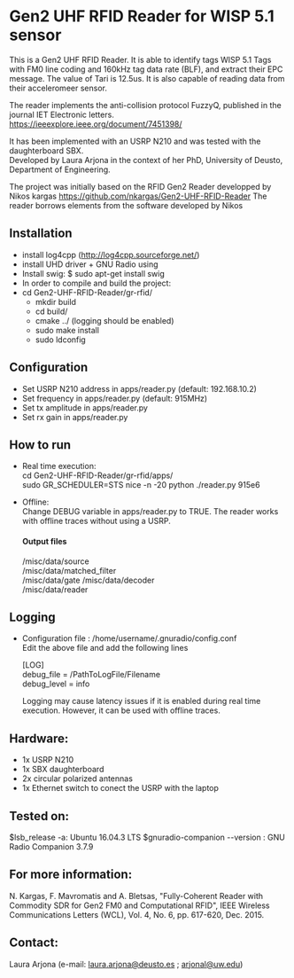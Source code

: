 # Gen2 UHF RFID Reader for WISP 5.1 sensor 

This is a Gen2 UHF RFID Reader. It is able to identify tags WISP 5.1 Tags with FM0 line coding and 160kHz tag data rate (BLF), and extract their EPC message. 
The value of Tari is 12.5us. It is also capable of reading data from their acceleromeer sensor.

The reader implements the anti-collision protocol FuzzyQ, published in the journal IET Electronic letters.
https://ieeexplore.ieee.org/document/7451398/

It has been implemented with an USRP N210 and was tested with the daughterboard SBX.  
Developed by Laura Arjona in the context of her PhD, University of Deusto, Department of Engineering.   

The project was initially based on the RFID Gen2 Reader developped by Nikos kargas https://github.com/nkargas/Gen2-UHF-RFID-Reader
 The reader borrows elements from the software developed by Nikos


## Installation

- install log4cpp (http://log4cpp.sourceforge.net/)
- install UHD driver + GNU Radio using 
- Install swig: $ sudo apt-get install swig
- In order to compile and build the project:
- cd Gen2-UHF-RFID-Reader/gr-rfid/  
	- mkdir build  
	- cd build/  
	- cmake ../ (logging should be enabled)  
	- sudo make install  
	- sudo ldconfig  

## Configuration

- Set USRP N210 address in apps/reader.py (default: 192.168.10.2)
- Set frequency in apps/reader.py (default: 915MHz)
- Set tx amplitude in apps/reader.py 
- Set rx gain in apps/reader.py 

## How to run

- Real time execution:  
cd Gen2-UHF-RFID-Reader/gr-rfid/apps/    
sudo GR_SCHEDULER=STS nice -n -20 python ./reader.py  915e6  

- Offline:  
    Change DEBUG variable in apps/reader.py to TRUE.
    The reader works with offline traces without using a USRP.  

    #### Output files 
    
    /misc/data/source  
    /misc/data/matched_filter  
    /misc/data/gate 
    /misc/data/decoder  
    /misc/data/reader
  
    
## Logging

- Configuration file : /home/username/.gnuradio/config.conf  
    Edit the above file and add the following lines  

    [LOG]  
    debug_file = /PathToLogFile/Filename  
    debug_level = info  
    
    Logging may cause latency issues if it is enabled during real time execution. However, it can be used with offline traces.
    
## Hardware:

  - 1x USRP N210
  - 1x SBX daughterboard  
  - 2x circular polarized antennas 
  - 1x Ethernet switch to conect the USRP with the laptop 
	

## Tested on:
  $lsb_release -a: Ubuntu 16.04.3 LTS
  $gnuradio-companion --version : GNU Radio Companion 3.7.9

  
## For more information:
N. Kargas, F. Mavromatis and A. Bletsas, "Fully-Coherent Reader with Commodity SDR for Gen2 FM0 and Computational RFID", IEEE Wireless Communications Letters (WCL), Vol. 4, No. 6, pp. 617-620, Dec. 2015. 

## Contact:
  Laura Arjona  (e-mail:  laura.arjona@deusto.es ; arjonal@uw.edu)  



